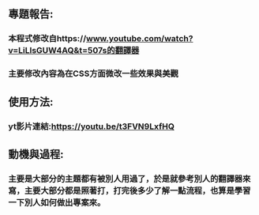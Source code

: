 ## 專題報告:


###  本程式修改自https://www.youtube.com/watch?v=LiLlsGUW4AQ&t=507s的翻譯器

### 主要修改內容為在CSS方面微改一些效果與美觀


## 使用方法:


### yt影片連結:https://youtu.be/t3FVN9LxfHQ





## 動機與過程:

### 主要是大部分的主題都有被別人用過了，於是就參考別人的翻譯器來寫，主要大部分都是照著打，打完後多少了解一點流程，也算是學習一下別人如何做出專案來。



 

